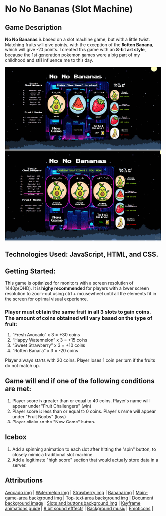# No No Bananas (Slot Machine)

## Game Description
 **No No Bananas** is based on a slot machine game, but with a little twist. Matching fruits will give points, with the exception of the **Rotten Banana**, which will give -20 points. I created this game with an **8-bit art style**, because the 1st generation pokemon games were a big part of my childhood and still influence me to this day. 

 ![Initial Game state](/no-no-bananas/screenshots/game-screenshot.PNG?raw=true)
 ![Win Game State](/no-no-bananas/screenshots/game-win-screenshot.PNG?raw=true)

## Technologies Used: JavaScript, HTML, and CSS. 

## Getting Started: 

 This game is optimized for monitors with a screen resolution of 1440p(QHD).
 It is **highy recommended** for players with a lower screen resolution to zoom-out using ctrl + mousewheel until all the elements fit in the screen for optimal visual experience.

### Player must obtain the same fruit in all 3 slots to gain coins. The amount of coins obtained will vary based on the type of fruit: 
 1. “Fresh Avocado” x 3 = +30 coins 
 2. “Happy Watermelon” x 3 = +15 coins 
 3. “Sweet Strawberry” x 3 = +10 coins 
 4. “Rotten Banana” x 3 = -20 coins 

 Player always starts with 20 coins.
 Player loses 1 coin per turn if the fruits do not match up. 

## Game will end if one of the following conditions are met: 
 1. Player score is greater than or equal to 40 coins. Player's name will appear under "Fruit Challengers" (win) 
 2. Player score is less than or equal to 0 coins. Player's name will appear under "Fruit Noobs" (loss) 
 3. Player clicks on the "New Game" button.

## Icebox 
 1. Add a spinning animation to each slot after hitting the "spin" button, to closely mimic a traditional slot machine.
 2. Add a legitimate "high score" section that would actually store data in a server. 

## Attributions

 [Avocado img](https://img.freepik.com/premium-vector/avocado-pixel-characters-8-bit-fruit-vector-illustrations-game-assets-cross-stitch_614713-1170.jpg?w=2000) |
 [Watermelon img](https://img.freepik.com/premium-vector/8-bit-pixels-watermelon-slices-fruit-pixels-game-icons-illustration-stitch-cross-vector_614713-1187.jpg) |
 [Strawberry img](https://img.freepik.com/premium-vector/8-bit-pixel-strawberry-fruits-pixel-game-assets-cross-stitch-patterns-vector_614713-1185.jpg?w=2000) |
 [Banana img](https://ih1.redbubble.net/image.1269997801.9804/st,small,507x507-pad,600x600,f8f8f8.jpg) |
 [Main-game-area background img](https://wallpapers.com/images/hd/night-sky-8-bit-190cuporbadt1g4h.jpg) |
 [Top-text-area background img](https://i.pinimg.com/originals/e2/74/e1/e274e17933fea9ce7bcc67a186c781c6.gif) |
 [Document background image](https://wallpapers.com/images/hd/night-sky-8-bit-190cuporbadt1g4h.jpg) |
 [Slots and buttons background img](https://images.pond5.com/retro-8-bit-arcade-game-090060814_prevstill.jpeg) |
 [Keyframe animations guide](https://www.joshwcomeau.com/animation/keyframe-animations/) |
 [8 bit sound efffects](https://pixabay.com/sound-effects/search/8-bit/) |
 [Background music](https://freemusicarchive.org/genre/Chiptune/) |
 [Emoticons](https://fsymbols.com/emoticons/) |
